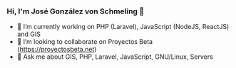 ### Hi, I'm José González von Schmeling 👋

- 🔭 I’m currently working on PHP (Laravel), JavaScript (NodeJS, ReactJS) and GIS 
- 👯 I’m looking to collaborate on Proyectos Beta (https://proyectosbeta.net)
- 💬 Ask me about GIS, PHP, Laravel, JavaScript, GNU/Linux, Servers
<!--
**josego85/josego85** is a ✨ _special_ ✨ repository because its `README.md` (this file) appears on your GitHub profile.

Here are some ideas to get you started:

- 🔭 I’m currently working on ...
- 🌱 I’m currently learning ...
- 👯 I’m looking to collaborate on ...
- 🤔 I’m looking for help with ...
- 💬 Ask me about ...
- 📫 How to reach me: ...
- 😄 Pronouns: ...
- ⚡ Fun fact: ...
-->
